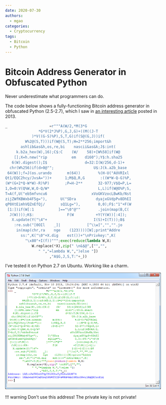 ```yaml
---
date: 2020-07-30
authors:
  - mgao
categories:
  - Cryptocurrency
tags:
  - Bitcoin
  - Python
---
```


# Bitcoin Address Generator in Obfuscated Python

Never underestimate what programmers can do.

<!-- more -->

The code below shows a fully-functioning Bitcoin address generator in obfuscated Python (2.5-2.7), which I saw in [an interesting article](https://preshing.com/20131219/bitcoin-address-generator-in-obfuscated-python/) posted in 2013.

```Python linenums="1"
_                   =r"""A(W/2,*M(3*G
               *G*V(2*J%P),G,J,G)+((M((J-T
            )*V((G-S)%P),S,T,G)if(S@(G,J))if(
         W%2@(S,T)))if(W@(S,T);H=2**256;import&h
       ashlib&as&h,os,re,bi    nascii&as&k;J$:int(
     k.b2a_hex(W),16);C$:C    (W/    58)+[W%58]if(W@
    [];X=h.new("rip           em    d160");Y$:h.sha25
   6(W).digest();I$                 d=32:I(W/256,d-1)+
  chr(W%256)if(d>0@"";                  U$:J(k.a2b_base
 64(W));f=J(os.urando       m(64))        %(H-U("AUVRIxl
Qt1/EQC2hcy/JvsA="))+      1;M$Q,R,G       :((W*W-Q-G)%P,
(W*(G+2*Q-W*W)-R)%P)       ;P=H-2**       32-977;V$Q=P,L=
1,O=0:V(Q%W,W,O-Q/W*                      L,L)if(W@O%P;S,
T=A(f,U("eb5mfvncu6                    xVoGKVzocLBwKb/Nst
zijZWfKBWxb4F5g="),      U("SDra         dyajxGVdpPv8DhEI
qP0XtEimhVQZnEfQj/       sQ1Lg="),        0,0);F$:"1"+F(W
 [1:])if(W[:1           ]=="\0"@""        .join(map(B,C(
  J(W))));K$:               F(W          +Y(Y(W))[:4]);
   X.update(Y("\4"+                     I(S)+I(T)));B$
    :re.sub("[0OIl    _]|            [^\\w]","","".jo
     in(map(chr,ra    nge    (123))))[W];print"Addre
       ss:",K("\0"+X.dig    est())+"\nPrivkey:",K(
         "\x80"+I(f))""";exec(reduce(lambda W,X:
            W.replace(*X),zip(" \n&$@",["","",
               " ","=lambda W,",")else "])
                    ,"A$G,J,S,T:"+_))
```

I’ve tested it on Python 2.7 on Ubuntu. Working like a charm.

![demo](/images/bitcoin-address-generator-in-obfuscated-python.png)

!!! warning
    Don't use this address! The private key is not private!
